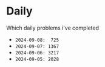 # Daily

Which daily problems i've completed

- `2024-09-08:  725`
- `2024-09-07: 1367`
- `2024-09-06: 3217`
- `2024-09-05: 2028`
